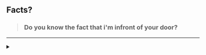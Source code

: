 ## Facts?

<h3>
  <blockquote>
<!--START_SECTION:debris-->                                                                                                                                                   
Do you know the fact that i'm infront of your door?

<!--END_SECTION:debris-->
  </blockquote>
</h3>

-----

<details>
  <summary></summary>
  <img src="https://user-images.githubusercontent.com/79893882/227786785-76adbadb-4ba7-402e-bfc6-e3d202625058.jpg">
</details>
